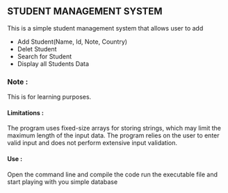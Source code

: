 ## STUDENT MANAGEMENT SYSTEM
This is a simple student management system that allows user to add
- Add Student(Name, Id, Note, Country)
- Delet Student
- Search for Student
- Display all Students Data
### Note :
This is for learning purposes.
#### Limitations :
The program uses fixed-size arrays for storing strings, which may limit the maximum length of the input data.
The program relies on the user to enter valid input and does not perform extensive input validation. 
#### Use :
Open the command line and compile the code 
run the executable file and start playing with you simple database
